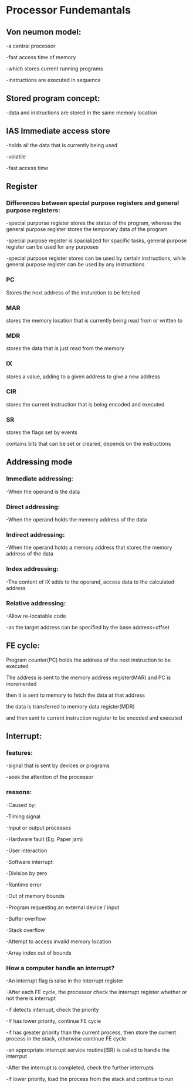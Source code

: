 # Processor Fundemantals

## Von neumon model:

-a central processor

-fast access time of memory

-which stores current running programs

-instructions are executed in sequence 



## Stored program concept:

-data and instructions are stored in the same memory location



## IAS Immediate access store

-holds all the data that is currently being used


-volatile 


-fast access time



## Register

### Differences between special purpose registers and general purpose registers:

-special purporse register stores the status of the program, whereas the general purpose register stores the temporary data of the program



-special purpose register is spacialized for spacific tasks, general purpose register can be used for any purposes



-special purpose register stores can be used by certain instructions, while general purpose register can be used by any instructions

### PC

Stores the next address of the insturction to be fetched



### MAR

stores the memory location that is currently being read from or written to



### MDR

stores the data that is just read from the memory



### IX

stores a value, adding to a given address to give a new address



### CIR

stores the current instruction that is being encoded and executed



### SR

stores the flags set by events

contains bits that can be set or cleared, depends on the instructions



## Addressing mode

### Immediate addressing:

-When the operand is the data



### Direct addressing:

-When the operand holds the memory address of the data



### Indirect addressing:

-When the operand holds a memory address that stores the memory address of the data 



### Index addressing:

-The content of IX adds to the operand, access data to the calculated address



### Relative addressing:

-Allow re-locatable code

-as the target address can be specified by the base address+offset



## FE cycle:



Program counter(PC) holds the address of the next instruction to be executed



The address is sent to the memory address register(MAR) and PC is incremented



then it is sent to memory to fetch the data at that address



the data is transferred to memory data register(MDR)



and then sent to current instruction register to be encoded and executed



## Interrupt:



### features:

-signal that is sent by devices or programs

-seek the attention of the processor



### reasons:

-Caused by: 

  -Timing signal 

  -Input or output processes 

  -Hardware fault (Eg. Paper jam) 

  -User interaction 

 -Software interrupt: 

   -Division by zero 

   -Runtime error 

   -Out of memory bounds

   -Program requesting an external device / input

   -Buffer overflow

   -Stack overflow 

   -Attempt to access invalid memory location 

   -Array index out of bounds 



### How a computer handle an interrupt?



-An interrupt flag is raise in the interrupt register



-After each FE cycle, the processor check the interrupt register whether or not there is interrupt



-if detects interrupt, check the priority



-If has lower priority, continue FE cycle



-if has greater priority than the current process, then store the current process in the stack, otherwise continue FE cycle



-an appropriate interrupt service routine(ISR) is called to handle the interrput



-After the interrupt is completed, check the further interrupts



-if lower priority, load the process from the stack and continue to run




